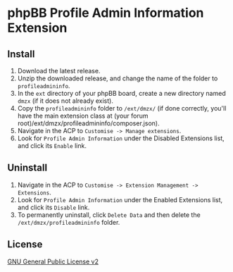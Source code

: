 # phpBB Profile Admin Information Extension

## Install

1. Download the latest release.
2. Unzip the downloaded release, and change the name of the folder to `profileadmininfo`.
3. In the `ext` directory of your phpBB board, create a new directory named `dmzx` (if it does not already exist).
4. Copy the `profileadmininfo` folder to `/ext/dmzx/` (if done correctly, you'll have the main extension class at (your forum root)/ext/dmzx/profileadmininfo/composer.json).
5. Navigate in the ACP to `Customise -> Manage extensions`.
6. Look for `Profile Admin Information` under the Disabled Extensions list, and click its `Enable` link.

## Uninstall

1. Navigate in the ACP to `Customise -> Extension Management -> Extensions`.
2. Look for `Profile Admin Information` under the Enabled Extensions list, and click its `Disable` link.
3. To permanently uninstall, click `Delete Data` and then delete the `/ext/dmzx/profileadmininfo` folder.

## License
[GNU General Public License v2](http://opensource.org/licenses/GPL-2.0)
